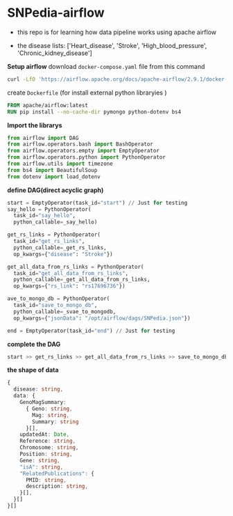 # SNPedia-airflow

- this repo is for learning how data pipeline works using apache airflow

- the disease lists: ['Heart_disease', 'Stroke', 'High_blood_pressure', 'Chronic_kidney_disease']

**Setup airflow**
download `docker-compose.yaml` file from this command

```sh
curl -LfO 'https://airflow.apache.org/docs/apache-airflow/2.9.1/docker-compose.yaml'
```

create `Dockerfile` (for install external python libraryies )

```Dockerfile
FROM apache/airflow:latest
RUN pip install --no-cache-dir pymongo python-dotenv bs4
```

**Import the librarys**

```python
from airflow import DAG
from airflow.operators.bash import BashOperator
from airflow.operators.empty import EmptyOperator
from airflow.operators.python import PythonOperator
from airflow.utils import timezone
from bs4 import BeautifulSoup
from dotenv import load_dotenv
```

**define DAG(direct acyclic graph)**

```python
start = EmptyOperator(task_id="start") // Just for testing
say_hello = PythonOperator(
  task_id="say_hello",
  python_callable=_say_hello)

get_rs_links = PythonOperator(
  task_id="get_rs_links",
  python_callable=_get_rs_links,
  op_kwargs={"disease": "Stroke"})

get_all_data_from_rs_links = PythonOperator(
  task_id="get_all_data_from_rs_links",
  python_callable=_get_all_data_from_rs_links,
  op_kwargs={"rs_link": "rs17696736"})

ave_to_mongo_db = PythonOperator(
  task_id="save_to_mongo_db",
  python_callable=_svae_to_mongodb,
  op_kwargs={"jsonData": "/opt/airflow/dags/SNPedia.json"})

end = EmptyOperator(task_id="end") // Just for testing
```

**complete the DAG**

```python
start >> get_rs_links >> get_all_data_from_rs_links >> save_to_mongo_db >> end
```

**the shape of data**

```ts
{
  disease: string,
  data: {
    GenoMagSummary:
      { Geno: string,
        Mag: string,
        Summary: string
      }[],
    updatedAt: Date,
    Reference: string,
    Chromosome: string,
    Position: string,
    Gene: string,
    "isA": string,
    "RelatedPublications": {
      PMID: string,
      description: string,
    }[],
  }[]
}[]
```
